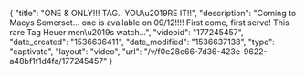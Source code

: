 {
    "title": "ONE & ONLY!!! TAG.. YOU\u2019RE IT!!",
    "description": "Coming to Macys Somerset... one is available on 09\/12!!!! First come, first serve! This rare Tag Heuer men\u2019s watch...",
    "videoid": "177245457",
    "date_created": "1536636411",
    "date_modified": "1536637138",
    "type": "captivate",
    "layout": "video",
    "url": "\/v\/f0e28c66-7d36-423e-9622-a48bf1f1d4fa\/177245457"
}